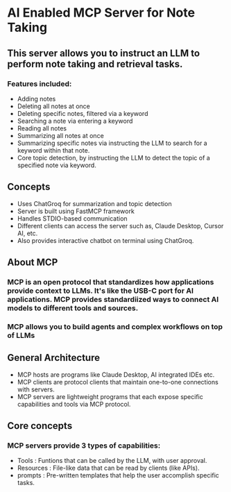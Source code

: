 # AI Enabled MCP Server for Note Taking
## This server allows you to instruct an LLM to perform note taking and retrieval tasks.
### Features included:
- Adding notes
- Deleting all notes at once
- Deleting specific notes, filtered via a keyword
- Searching a note via entering a keyword
- Reading all notes 
- Summarizing all notes at once
- Summarizing specific notes via instructing the LLM to search for a keyword within that note.
- Core topic detection, by instructing the LLM to detect the topic of a specified note via keyword.


## Concepts
- Uses ChatGroq for summarization and topic detection
- Server is built using FastMCP framework
- Handles STDIO-based communication
- Different clients can access the server such as, Claude Desktop, Cursor AI, etc.
- Also provides interactive chatbot on terminal using ChatGroq.



## About MCP
### MCP is an open protocol that standardizes how applications provide context to LLMs. It's like the USB-C port for AI applications. MCP provides standardiized ways to connect AI models to different tools and sources.
### MCP allows you to build agents and complex workflows on top of LLMs

## General Architecture
- MCP hosts are programs like Claude Desktop, AI integrated IDEs etc.
- MCP clients are protocol clients that maintain one-to-one connections with servers.
- MCP servers are lightweight programs that each expose specific capabilities and tools via MCP protocol.

## Core concepts
### MCP servers provide 3 types of capabilities:
- Tools : Funtions that can be called by the LLM, with user approval.
- Resources : File-like data that can be read by clients (like APIs).
- prompts : Pre-written templates that help the user accomplish specific tasks.
